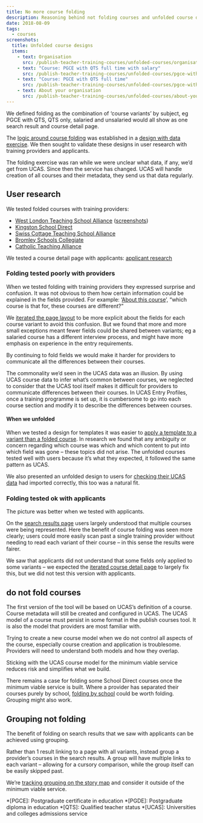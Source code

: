 ```yaml
---
title: No more course folding
description: Reasoning behind not folding courses and unfolded course designs
date: 2018-08-09
tags:
  - courses
screenshots:
  title: Unfolded course designs
  items:
    - text: Organisation
      src: /publish-teacher-training-courses/unfolded-courses/organisation.png
    - text: "Course: PGCE with QTS full time with salary"
      src: /publish-teacher-training-courses/unfolded-courses/pgce-with-qts-full-time-with-salary.png
    - text: "Course: PGCE with QTS full time"
      src: /publish-teacher-training-courses/unfolded-courses/pgce-with-qts-full-time.png
    - text: About your organisation
      src: /publish-teacher-training-courses/unfolded-courses/about-your-organisation.png
---
```


We defined folding as the combination of ‘course variants’ by subject, eg PGCE with QTS, QTS only, salaried and unsalaried would all show as one search result and course detail page.

The [logic around course folding](/publish-teacher-training-courses/imported-from-ucas) was established in a [design with data exercise](/publish-teacher-training-courses/what-is-a-course). We then sought to validate these designs in user research with training providers and applicants.

The folding exercise was ran while we were unclear what data, if any, we’d get from UCAS. Since then the service has changed. UCAS will handle creation of all courses and their metadata, they send us that data regularly.

## User research

We tested folded courses with training providers:

- [West London Teaching School Alliance](https://lookback.io/watch/mbc9BNqBJjoRkinAE) ([screenshots](/publish-teacher-training-courses/school-direct-view))
- [Kingston School Direct](https://lookback.io/watch/FoHoHPQF7B5TwrFkw)
- [Swiss Cottage Teaching School Alliance](https://lookback.io/watch/HwTQT7B4WGnzRR2SG)
- [Bromley Schools Collegiate](https://lookback.io/watch/aLgtstXXFGEHFLeCL)
- [Catholic Teaching Alliance](https://lookback.io/watch/i4dYWSnhubPdWSY36)

We tested a course detail page with applicants: [applicant research](/find-teacher-training/course-options-user-research-june-8)

### Folding tested poorly with providers

When we tested folding with training providers they expressed surprise and confusion. It was not obvious to them how certain information could be explained in the fields provided. For example: ‘[About this course](/publish-teacher-training-courses/school-direct-view#about-this-course)’, “which course is that for, these courses are different?”

We [iterated the page layout](/publish-teacher-training-courses/iteration-june-26) to be more explicit about the fields for each course variant to avoid this confusion. But we found that more and more small exceptions meant fewer fields could be shared between variants; eg a salaried course has a different interview process, and might have more emphasis on experience in the entry requirements.

By continuing to fold fields we would make it harder for providers to communicate all the differences between their courses.

The commonality we’d seen in the UCAS data was an illusion. By using UCAS course data to infer what’s common between courses, we neglected to consider that the UCAS tool itself makes it difficult for providers to communicate differences between their courses. In UCAS Entry Profiles, once a training programme is set up, it is cumbersome to go into each course section and modify it to describe the differences between courses.

#### When we unfolded

When we tested a design for templates it was easier to [apply a template to a variant than a folded course](/publish-teacher-training-courses/templates#courses). In research we found that any ambiguity or concern regarding which course was which and which content to put into which field was gone – these topics did not arise. The unfolded courses tested well with users because it’s what they expected, it followed the same pattern as UCAS.

We also presented an unfolded design to users for [checking their UCAS data](/publish-teacher-training-courses/check-ucas-data#courses) had imported correctly, this too was a natural fit.

### Folding tested ok with applicants

The picture was better when we tested with applicants.

On the [search results page](/find-teacher-training/course-options-user-research-june-8#search-results-with-variants) users largely understood that multiple courses were being represented. Here the benefit of course folding was seen more clearly; users could more easily scan past a single training provider without needing to read each variant of their course – in this sense the results were fairer.

We saw that applicants did not understand that some fields only applied to some variants – we expected the [iterated course detail page](/publish-teacher-training-courses/iteration-june-26#preview) to largely fix this, but we did not test this version with applicants.

## do not fold courses

The first version of the tool will be based on UCAS’s definition of a course. Course metadata will still be created and configured in UCAS. The UCAS model of a course must persist in some format in the publish courses tool. It is also the model that providers are most familiar with.

Trying to create a new course model when we do not control all aspects of the course, especially course creation and application is troublesome. Providers will need to understand both models and how they overlap.

Sticking with the UCAS course model for the minimum viable service reduces risk and simplifies what we build.

There remains a case for folding some School Direct courses once the minimum viable service is built. Where a provider has separated their courses purely by school, [folding by school](/publish-teacher-training-courses/imported-from-ucas#folding-on-schools) could be worth folding. Grouping might also work.

## Grouping not folding

The benefit of folding on search results that we saw with applicants can be achieved using grouping.

Rather than 1 result linking to a page with all variants, instead group a provider’s courses in the search results. A group will have multiple links to each variant – allowing for a cursory comparison, while the group itself can be easily skipped past.

We’re [tracking grouping on the story map](https://trello.com/c/jQftifYl/44-group-listings-to-make-results-easier-to-scan) and consider it outside of the minimum viable service.

*[PGCE]: Postgraduate certificate in education
*[PGDE]: Postgraduate diploma in education
*[QTS]: Qualified teacher status
*[UCAS]: Universities and colleges admissions service
